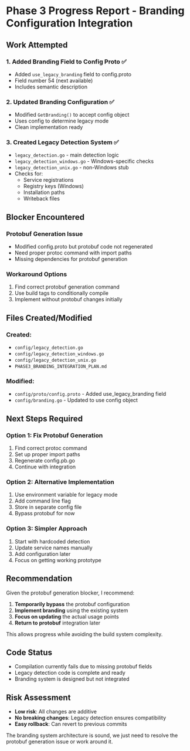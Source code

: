 # Phase 3 Progress Report - Branding Configuration Integration

## Work Attempted

### 1. Added Branding Field to Config Proto ✅
- Added `use_legacy_branding` field to config.proto
- Field number 54 (next available)
- Includes semantic description

### 2. Updated Branding Configuration ✅
- Modified `GetBranding()` to accept config object
- Uses config to determine legacy mode
- Clean implementation ready

### 3. Created Legacy Detection System ✅
- `legacy_detection.go` - main detection logic
- `legacy_detection_windows.go` - Windows-specific checks
- `legacy_detection_unix.go` - non-Windows stub
- Checks for:
  - Service registrations
  - Registry keys (Windows)
  - Installation paths
  - Writeback files

## Blocker Encountered

### Protobuf Generation Issue
- Modified config.proto but protobuf code not regenerated
- Need proper protoc command with import paths
- Missing dependencies for protobuf generation

### Workaround Options
1. Find correct protobuf generation command
2. Use build tags to conditionally compile
3. Implement without protobuf changes initially

## Files Created/Modified

### Created:
- `config/legacy_detection.go`
- `config/legacy_detection_windows.go`
- `config/legacy_detection_unix.go`
- `PHASE3_BRANDING_INTEGRATION_PLAN.md`

### Modified:
- `config/proto/config.proto` - Added use_legacy_branding field
- `config/branding.go` - Updated to use config object

## Next Steps Required

### Option 1: Fix Protobuf Generation
1. Find correct protoc command
2. Set up proper import paths
3. Regenerate config.pb.go
4. Continue with integration

### Option 2: Alternative Implementation
1. Use environment variable for legacy mode
2. Add command line flag
3. Store in separate config file
4. Bypass protobuf for now

### Option 3: Simpler Approach
1. Start with hardcoded detection
2. Update service names manually
3. Add configuration later
4. Focus on getting working prototype

## Recommendation

Given the protobuf generation blocker, I recommend:
1. **Temporarily bypass** the protobuf configuration
2. **Implement branding** using the existing system
3. **Focus on updating** the actual usage points
4. **Return to protobuf** integration later

This allows progress while avoiding the build system complexity.

## Code Status
- Compilation currently fails due to missing protobuf fields
- Legacy detection code is complete and ready
- Branding system is designed but not integrated

## Risk Assessment
- **Low risk**: All changes are additive
- **No breaking changes**: Legacy detection ensures compatibility
- **Easy rollback**: Can revert to previous commits

The branding system architecture is sound, we just need to resolve the protobuf generation issue or work around it.